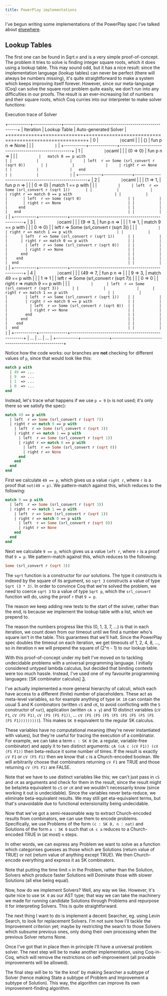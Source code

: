 ```yaml
---
title: PowerPlay implementations
---
```

I've begun writing some implementations of the PowerPlay spec I've talked about
[elsewhere](/projects/powerplay).

## Lookup Tables ##

The first one can be found in Sqrt.v and is a very simple proof-of-concept. The problem it tries to solve is finding integer square roots, which it does using a lookup table. This may sound odd, but it has a nice result: since the implementation language (lookup tables) can never be perfect (there will always be numbers missing), it's quite straightforward to make a system which keeps improving itself forever. However, since our meta-language (Coq) can solve the square root problem quite easily, we don't run into any difficulties in our proofs. The result is an ever-increasing list of numbers and their square roots, which Coq curries into our interpreter to make solver functions:

<div class="summarise">
<span class="summary">Execution trace of Solver</span>

+-----------+--------------+------------------------------------------------------+
| Iteration | Lookup Table | Auto-generated Solver                                |
+===========+==============+======================================================+
|     0     | ```          | ```ocaml                                             |
|           | {}           | fun p n => None                                      |
|           | ```          | ```                                                  |
+-----------+--------------+------------------------------------------------------+
|     1     | ```          | ```ocaml                                             |
|           | {0 => 0}     | fun p n =>                                           |
|           | ```          |   match 0 == p with                                  |
|           |              |     | left  r => Some (srl_convert r (sqrt 0))       |
|           |              |     | right r => None                                |
|           |              |   end                                                |
|           |              | ```                                                  |
+-----------+--------------+------------------------------------------------------+
|     2     | ```          | ```ocaml                                             |
|           | {1 => 1,     | fun p n =>                                           |
|           |  0 => 0}     |   match 1 == p with                                  |
|           | ```          |     | left  r => Some (srl_convert r (sqrt 1))       |
|           |              |     | right r => match 0 == p with                   |
|           |              |       | left  r => Some (sqrt 0)                     |
|           |              |       | right r => None                              |
|           |              |     end                                              |
|           |              |   end                                                |
|           |              | ```                                                  |
+-----------+--------------+------------------------------------------------------+
|     3     | ```          | ```ocaml                                             |
|           | {9 => 3,     | fun p n =>                                           |
|           |  1 => 1,     |  match 9 == p with                                   |
|           |  0 => 0}     |    | left  r => Some (srl_convert r (sqrt 3))        |
|           | ```          |    | right r => match 1 == p with                    |
|           |              |      | left  r => Some (srl_convert r (sqrt 1))      |
|           |              |      | right r => match 0 == p with                  |
|           |              |        | left  r => Some (srl_convert r (sqrt 0))    |
|           |              |        | right r => None                             |
|           |              |      end                                             |
|           |              |    end                                               |
|           |              |  end                                                 |
|           |              | ```                                                  |
+-----------+--------------+------------------------------------------------------+
|     4     | ```          | ```ocaml                                             |
|           | {49 => 7,    | fun p n =>                                           |
|           |   9 => 3,    |  match 49 == p with                                  |
|           |   1 => 1     |    | left  r => Some (srl_convert r (sqrt 7))        |
|           |   0 => 0     |    | right r => match 9 == p with                    |
|           | ```          |      | left  r => Some (srl_convert r (sqrt 3))      |
|           |              |      | right r => match 1 == p with                  |
|           |              |        | left  r => Some (srl_convert r (sqrt 1))    |
|           |              |        | right r => match 0 == p with                |
|           |              |          | left  r => Some (srl_convert r (sqrt 0))  |
|           |              |          | right r => None                           |
|           |              |        end                                           |
|           |              |      end                                             |
|           |              |    end                                               |
|           |              |  end                                                 |
|           |              | ```                                                  |
+-----------+--------------+------------------------------------------------------+
| ...       | ...          | ...                                                  |
+-----------+--------------+------------------------------------------------------+

</div>

Notice how the code works: our branches are **not** checking for different values of `p`, since that would look like this:

```ocaml
match p with
  | 49 => ...
  | 9  => ...
  | 1  => ...
  | 0  => ...
end
```

Instead, let's trace what happens if we use `p = 9` (`n` is not used; it's only there so we satisfy the spec):

```ocaml
match 49 == p with
  | left  r => Some (srl_convert r (sqrt 7))
  | right r => match 9 == p with
    | left  r => Some (srl_convert r (sqrt 3))
    | right r => match 1 == p with
      | left  r => Some (srl_convert r (sqrt 1))
      | right r => match 0 == p with
        | left  r => Some (srl_convert r (sqrt 0))
        | right r => None
      end
    end
  end
end
```

First we calculate `49 == p`, which gives us a value `right r`, where `r` is a proof that `not(49 = p)`. We pattern-match against this, which reduces to the following:

```ocaml
match 9 == p with
  | left  r => Some (srl_convert r (sqrt 3))
  | right r => match 1 == p with
    | left  r => Some (srl_convert r (sqrt 1))
    | right r => match 0 == p with
      | left  r => Some (srl_convert r (sqrt 0))
      | right r => None
    end
  end
end
```

Next we calculate `9 == p`, which gives us a value `left r`, where `r` is a proof that `9 = p`. We pattern-match against this, which reduces to the following:

```ocaml
Some (srl_convert r (sqrt 3))
```

The `sqrt` function is a constructor for our solutions. The type it constructs is indexed by the square of its argument, so `sqrt 3` constructs a value of type `Sqrt (3 * 3)`. In order to convince Coq that we're solved the problem, we need to coerce `sqrt 3` to a value of type `Sqrt p`, which the `srl_convert` function will do, using the proof `r` that `9 = p`.

The reason we keep adding new tests to the start of the solver, rather than the end, is because we implement the lookup table with a list, which we prepend to.

The reason the numbers progress like this (0, 1, 3, 7, ...) is that in each iteration, we count down from our timeout until we find a number who's square isn't in the table. This guarantees that we'll halt. Since the PowerPlay spec doubles the timeout on each iteration, we get timeouts of 1, 2, 4, 8, ..., so in iteration n we will prepend the square of (2^n - 1) to our lookup table.

With this proof-of-concept under my belt I've moved on to tackling undecidable problems with a universal programming language. I initially considered untyped lambda calculus, but decided that binding contexts were too much hassle. Instead, I've used one of my favourite programming languages: [SK combinator calculus] [3].

[3]: http://en.wikipedia.org/wiki/SKI_combinator_calculus

I've actually implemented a more general hierarchy of calculi, which each have access to a different (finite) number of placeholders. These act as meta-level variables, so for example anything of type `SK 10` can contain the usual S and K combinators (written `cS` and `cK`, to avoid conflicting with the `S` constructor of `nat`), application (written `cA x y`) and 10 distinct variables (`cV F1`, `cV (FS F1)`, `cV (FS (FS F1))`, ... `cV (FS (FS (FS (FS (FS (FS (FS (FS (FS F1)))))))))`). This makes `SK 0` equivalent to the regular SK calculus.

These variables have no computational meaning (they're never instantiated with values), but they're useful for tracing the execution of a combinator. For example, we can take a term `c : SK 0` (ie. a regular, variable-free combinator) and apply it to two distinct arguments: `cA (cA c (cV F1)) (cV (FS F1))` then beta-reduce it some number of times. If the result is exactly `cV F1` or `cV (FS F1)` then we know that `c` is a Church-encoded boolean. We will arbitrarily choose that combinators returning `cV F1` are TRUE and those returning `cV (FS F1)` are FALSE.

Note that we have to use distinct variables like this; we can't just pass in `cS` and `cK` as arguments and check for them in the result, since the result might be beta/eta equivalent to `cS` or `cK` and we wouldn't necessarily know (since working it out is undecidable). Since the variables never beta-reduce, we eliminate beta-equivalent results. We may still get eta-equivalent terms, but that's unavoidable due to functional extensionality being undecidable.

Now that we've got a semi-reasonable way to extract Church-encoded results from combinators, we can use them to encode problems. Specifically, we use Problems of the form `(c : SK 0, n : nat)` and Solutions of the form `a : SK 0` such that `cA c a` reduces to a Church-encoded TRUE in (at most) `n` steps.

In other words, we can express any Problem we want to solve as a function which categorises guesses as those which are Solutions (return value of TRUE) or not (return value of anything except TRUE). We then Church-encode everything and express it as SK combinators.

Note that putting the time limit `n` in the Problem, rather than the Solution, Solvers which produce faster Solutions will Dominate those with slower Solutions (all else being equal).

Now, how do we implement Solvers? Well, any way we like. However, it's quite nice to use `SK 0` as our AST type; that way we can take the machinery we made for running candidate Solutions through Problems and repurpose it for interpreting Solvers. This is quite straightforward.

The next thing I want to do is implement a decent Searcher, eg. using Levin Search, to look for replacement Solvers. I'm not sure how I'll tackle the Improvement criterion yet; maybe by restricting the search to those Solvers which subsume previous ones, only doing their own processing when the previous Solver returns None.

Once I've got that in place then in principle I'll have a universal problem solver. The next step will be to make another implementation, using Coq-in-Coq, which will remove the restrictions on self-improvement (all provable improvements will be allowed).

The final step will be to 'tie the knot' by making Searcher a subtype of Solver (hence making State a subtype of Problem and Improvement a subtype of Solution). This way, the algorithm can improve its own improvement-finding algorithm.
